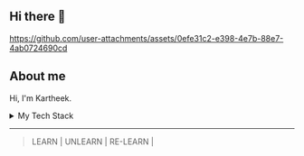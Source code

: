 ## Hi there 👋

https://github.com/user-attachments/assets/0efe31c2-e398-4e7b-88e7-4ab0724690cd



## About me

Hi, I'm Kartheek.

<details>
<summary>My Tech Stack</summary>

| Frontend | Databases | Backend | Developer Tools|
|--------:|----------:| --------| --------|
|Html & Css| SQLite  | Python | Command Line |
|JavaScript| Mongo DB| Node.js| Git & GitHub|
|React JS|  | Express| | 






</details>

---
> LEARN | UNLEARN | RE-LEARN |

<!--
**kartheeksharma/kartheeksharma** is a ✨ _special_ ✨ repository because its `README.md` (this file) appears on your GitHub profile.

Here are some ideas to get you started:

- 🔭 I’m currently working on ...
- 🌱 I’m currently learning ...
- 👯 I’m looking to collaborate on ...
- 🤔 I’m looking for help with ...
- 💬 Ask me about ...
- 📫 How to reach me: ...
- 😄 Pronouns: ...
- ⚡ Fun fact: ...
-->
